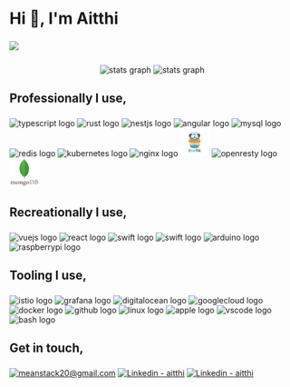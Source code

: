 <h1 align="left">Hi 👋, I'm Aitthi</h1>

###

<div align="left">
  <img src="https://visitor-badge.laobi.icu/badge?page_id=Aitthi.Aitthi&"  />
</div>


###

<div align="center">
  <img src="https://github-readme-stats.vercel.app/api?hide_title=true&hide_rank=true&show_icons=true&include_all_commits=true&count_private=true&disable_animations=true&theme=github_dark&locale=en&hide_border=true&username=Aitthi" height="150" alt="stats graph"  />
<img src="https://github-readme-stats.vercel.app/api/top-langs/?username=Aitthi&hide=jupyter%20notebook&theme=algolia&layout=compact&langs_count=8&hide_border=true" height="150" alt="stats graph"  />
</div>

###

<h2 align="left">Professionally I use,</h2>

###

<div align="left">
  <img src="https://cdn.jsdelivr.net/gh/devicons/devicon/icons/typescript/typescript-original.svg" height="50" width="52" alt="typescript logo"  />
  <img src="https://www.rust-lang.org/static/images/rust-logo-blk.svg" height="50" width="52" alt="rust logo"  />
  <img src="https://docs.nestjs.com/assets/logo-small.svg" height="50" width="52" alt="nestjs logo"  />
  <img src="https://cdn.jsdelivr.net/gh/devicons/devicon/icons/angularjs/angularjs-original.svg" height="50" width="52" alt="angular logo" />
  <img src="https://cdn.jsdelivr.net/gh/devicons/devicon/icons/mysql/mysql-original.svg" height="50" width="52" alt="mysql logo"  />
  <img src="https://cdn.jsdelivr.net/gh/devicons/devicon/icons/redis/redis-original.svg"  height="50" width="52" alt="redis logo" />
  <img src="https://cdn.jsdelivr.net/gh/devicons/devicon/icons/kubernetes/kubernetes-plain.svg"  height="50" width="52" alt="kubernetes logo" />
  <img src="https://cdn.jsdelivr.net/gh/devicons/devicon/icons/nginx/nginx-original.svg" height="50" width="52" alt="nginx logo" />
  <img src="https://github.com/traefik/traefik/blob/master/docs/content/assets/img/traefik.logo.png"  height="50" width="52" alt="traefik logo" />
  <img src="https://openresty.org/images/logo.png"  height="50" width="52" alt="openresty logo" />
  <img src="https://raw.githubusercontent.com/devicons/devicon/master/icons/mongodb/mongodb-original-wordmark.svg" alt="mongodb"  height="50" width="52" />
</div>

###

<h2 align="left">Recreationally I use,</h2>

###

<div align="left">
  <img src="https://cdn.jsdelivr.net/gh/devicons/devicon/icons/vuejs/vuejs-original.svg" height="50" width="52" alt="vuejs logo"  />
  <img src="https://cdn.jsdelivr.net/gh/devicons/devicon/icons/react/react-original.svg" height="50" width="52" alt="react logo"  />
  <img src="https://cdn.jsdelivr.net/gh/devicons/devicon/icons/swift/swift-original.svg" height="50" width="52" alt="swift logo"  />
  <img src="https://cdn.jsdelivr.net/gh/devicons/devicon/icons/solidity/solidity-original.svg" height="50" width="52" alt="swift logo" />
  <img src="https://cdn.jsdelivr.net/gh/devicons/devicon/icons/arduino/arduino-original.svg" height="50" width="52" alt="arduino logo"  />
  <img src="https://cdn.jsdelivr.net/gh/devicons/devicon/icons/raspberrypi/raspberrypi-original.svg" height="50" width="52" alt="raspberrypi logo"  />
</div>

<h2 align="left">Tooling I use,</h2>

###

<div align="left">
  <img src="https://github.com/istio/istio/raw/master/logo/istio-bluelogo-whitebackground-unframed.svg" height="50" width="52" alt="istio logo"  />
  <img src="https://www.vectorlogo.zone/logos/grafana/grafana-icon.svg" height="50" width="52" alt="grafana logo"  />
  <img src="https://cdn.jsdelivr.net/gh/devicons/devicon/icons/digitalocean/digitalocean-original.svg" height="50" width="52" alt="digitalocean logo"  />
  <img src="https://cdn.jsdelivr.net/gh/devicons/devicon/icons/googlecloud/googlecloud-original.svg" height="50" width="52" alt="googlecloud logo"  />
  <img src="https://cdn.jsdelivr.net/gh/devicons/devicon/icons/docker/docker-original.svg" height="50" width="52" alt="docker logo"  />
  <img src="https://cdn.jsdelivr.net/gh/devicons/devicon/icons/github/github-original.svg" height="50" width="52" alt="github logo"  />
  <img src="https://cdn.jsdelivr.net/gh/devicons/devicon/icons/linux/linux-original.svg" height="50" width="52" alt="linux logo"  />
  <img src="https://cdn.jsdelivr.net/gh/devicons/devicon/icons/apple/apple-original.svg" height="50" width="52" alt="apple logo"  />
  <img src="https://cdn.jsdelivr.net/gh/devicons/devicon/icons/vscode/vscode-original.svg" height="50" width="52" alt="vscode logo"  />
  <img src="https://cdn.jsdelivr.net/gh/devicons/devicon/icons/bash/bash-original.svg" height="50" width="52" alt="bash logo"  />
</div>

###


###

<h2 align="left">Get in touch,</h2>

###

<div align="left">
<a href="mailto:meanstack20@gmail.com" title="Email Me"><img src="https://img.shields.io/badge/Email - meanstack20@gmail.com-blue?logo=gmail&logoColor=white" alt="meanstack20@gmail.com"></a>
<a href="https://www.linkedin.com/in/aitthi/" title="My LinkedIn Profile"><img src="https://img.shields.io/badge/Linkedin - aitthi-blue?logo=linkedin&logoColor=white" alt="Linkedin - aitthi"></a>
<a href="https://paypal.me/starads" title="Send me money"><img src="https://img.shields.io/badge/PayPal - diw_112@hotmail.com-blue?logo=paypal&logoColor=white" alt="Linkedin - aitthi"></a>
</div>

###
